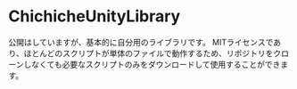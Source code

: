 # ChichicheUnityLibrary

公開はしていますが、基本的に自分用のライブラリです。
MITライセンスであり、ほとんどのスクリプトが単体のファイルで動作するため、リポジトリをクローンしなくても必要なスクリプトのみをダウンロードして使用することができます。
